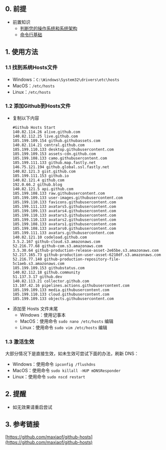 ## 0. 前提  
- 前置知识  
    - [判断您的操作系统和系统架构](../计算机基础/判断您的操作系统和系统架构.md)  
    - [命令行基础](../计算机基础/命令行基础.md)  


## 1. 使用方法
### 1.1 找到系统Hosts文件
- Windows：`C:\Windows\System32\drivers\etc\hosts`  
- MacOS：`/etc/hosts`  
- Linux：`/etc/hosts`  

### 1.2 添加Github到Hosts文件
- 复制以下内容
    ```
    #Github Hosts Start
    140.82.114.26 alive.github.com
    140.82.112.25 live.github.com
    185.199.109.154 github.githubassets.com
    140.82.114.21 central.github.com
    185.199.110.133 desktop.githubusercontent.com
    185.199.109.153 assets-cdn.github.com
    185.199.108.133 camo.githubusercontent.com
    185.199.111.133 github.map.fastly.net
    146.75.121.194 github.global.ssl.fastly.net
    140.82.121.3 gist.github.com
    185.199.111.153 github.io
    140.82.121.4 github.com
    192.0.66.2 github.blog
    140.82.121.5 api.github.com
    185.199.108.133 raw.githubusercontent.com
    185.199.109.133 user-images.githubusercontent.com
    185.199.110.133 favicons.githubusercontent.com
    185.199.111.133 avatars5.githubusercontent.com
    185.199.109.133 avatars4.githubusercontent.com
    185.199.110.133 avatars3.githubusercontent.com
    185.199.110.133 avatars2.githubusercontent.com
    185.199.108.133 avatars1.githubusercontent.com
    185.199.108.133 avatars0.githubusercontent.com
    185.199.111.133 avatars.githubusercontent.com
    140.82.121.10 codeload.github.com
    3.5.2.167 github-cloud.s3.amazonaws.com
    52.216.77.68 github-com.s3.amazonaws.com
    3.5.30.64 github-production-release-asset-2e65be.s3.amazonaws.com
    52.217.165.73 github-production-user-asset-6210df.s3.amazonaws.com
    52.216.77.140 github-production-repository-file-5c1aeb.s3.amazonaws.com
    185.199.109.153 githubstatus.com
    140.82.112.18 github.community
    51.137.3.17 github.dev
    140.82.113.21 collector.github.com
    13.107.42.16 pipelines.actions.githubusercontent.com
    185.199.109.133 media.githubusercontent.com
    185.199.110.133 cloud.githubusercontent.com
    185.199.109.133 objects.githubusercontent.com
    ```
- 添加至 Hosts 文件末尾
    - Windows：使用记事本
    - MacOS：使用命令 `sudo nano /etc/hosts` 编辑
    - Linux：使用命令 `sudo vim /etc/hosts` 编辑

### 1.3 激活生效
大部分情况下是直接生效，如未生效可尝试下面的办法，刷新 DNS：

- Windows：使用命令 `ipconfig /flushdns`
- MacOS：使用命令 `sudo killall -HUP mDNSResponder`
- Linux：使用命令 `sudo nscd restart`
## 2. 提醒
- 如无效果请重启尝试
## 3. 参考链接
[https://github.com/maxiaof/github-hosts](https://github.com/maxiaof/github-hosts)